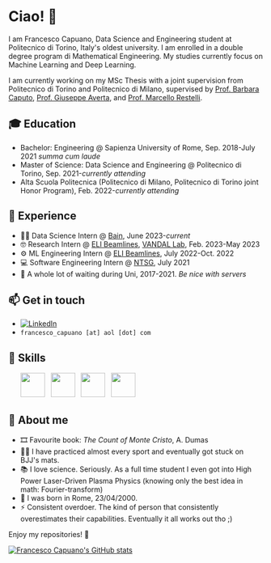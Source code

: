 # Ciao! 👋

I am Francesco Capuano, Data Science and Engineering student at Politecnico di Torino, Italy's oldest university. I am enrolled in a double degree program di Mathematical Engineering. My studies currently focus on Machine Learning and Deep Learning.

I am currently working on my MSc Thesis with a joint supervision from Politecnico di Torino and Politecnico di Milano, supervised by [Prof. Barbara Caputo](https://scholar.google.com/citations?user=mHbdIAwAAAAJ&hl=en), [Prof. Giuseppe Averta](https://scholar.google.it/citations?user=i4rm0tYAAAAJ&hl=en), and [Prof. Marcello Restelli](https://scholar.google.com/citations?user=xdgxRiEAAAAJ&hl=en).

## 🎓 **Education**

 - Bachelor: Engineering @ Sapienza University of Rome, Sep. 2018-July 2021 *summa cum laude*
 - Master of Science: Data Science and Engineering @ Politecnico di Torino, Sep. 2021-*currently attending*
 - Alta Scuola Politecnica (Politecnico di Milano, Politecnico di Torino joint Honor Program), Feb. 2022-*currently attending*

## 🚆 **Experience**
- 👨‍💻 Data Science Intern @ [Bain](https://www.bain.com/), June 2023-*current*
- 🤓 Research Intern @ [ELI Beamlines](https://www.eli-beams.eu/), [VANDAL Lab](http://vandal.polito.it/), Feb. 2023-May 2023
- ⚙️ ML Engineering Intern @ [ELI Beamlines](https://www.eli-beams.eu/), July 2022-Oct. 2022
- 💻 Software Engineering Intern @ [NTSG](https://www.ntsgen.com/en/), July 2021
- 🤵 A whole lot of waiting during Uni, 2017-2021. *Be nice with servers*

## 📫 **Get in touch**

- [![LinkedIn](https://img.shields.io/badge/-LinkedIn-blue?style=flat&logo=Linkedin&logoColor=white)](https://www.linkedin.com/in/fracapuano/)
- `francesco_capuano [at] aol [dot] com`

## 🚀 **Skills**

<ul>
        <img src='https://cdn.jsdelivr.net/gh/devicons/devicon/icons/python/python-original.svg' height='48'>  &nbsp 
        <img src='https://cdn.jsdelivr.net/gh/devicons/devicon/icons/pytorch/pytorch-original.svg' height='48'>  &nbsp
        <img src='https://cdn.jsdelivr.net/gh/devicons/devicon/icons/numpy/numpy-original.svg' height='48'>  &nbsp
        <img src='https://cdn.jsdelivr.net/gh/devicons/devicon/icons/matlab/matlab-original.svg' height='48'>  &nbsp

</ul>
 
## 🧠 **About me**

- 🎞️ Favourite book: _The Count of Monte Cristo_, A. Dumas
- 🏋🏼 I have practiced almost every sport and eventually got stuck on BJJ's mats.
- 📚 I love science. Seriously. As a full time student I even got into High Power Laser-Driven Plasma Physics (knowing only the best idea in math: Fourier-transform)
- 🎂 I was born in Rome, 23/04/2000.
- ⚡ Consistent overdoer. The kind of person that consistently overestimates their capabilities. Eventually it all works out tho ;)

Enjoy my repositories! 🚀

[![Francesco Capuano's GitHub stats](https://github-readme-stats.vercel.app/api?username=fracapuano&hide=issues&count_private=true&show_icons=true&theme=github_dark_dimmed)](https://github.com/anuraghazra/github-readme-stats)

